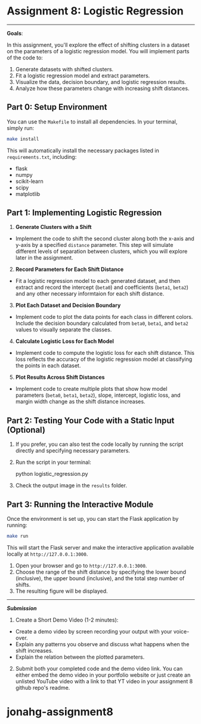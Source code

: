 # Assignment 8: Logistic Regression

---

**Goals**:

In this assignment, you'll explore the effect of shifting clusters in a dataset on the parameters of a logistic regression model. You will implement parts of the code to:
1. Generate datasets with shifted clusters.
2. Fit a logistic regression model and extract parameters.
3. Visualize the data, decision boundary, and logistic regression results.
4. Analyze how these parameters change with increasing shift distances.

## Part 0: Setup Environment

You can use the `Makefile` to install all dependencies. In your terminal, simply run:

```bash
make install
```

This will automatically install the necessary packages listed in `requirements.txt`, including:

- flask
- numpy
- scikit-learn
- scipy
- matplotlib

## Part 1: Implementing Logistic Regression

1. **Generate Clusters with a Shift**  
- Implement the code to shift the second cluster along both the x-axis and y-axis by a specified `distance` parameter. This step will simulate different levels of separation between clusters, which you will explore later in the assignment.

2. **Record Parameters for Each Shift Distance**  
- Fit a logistic regression model to each generated dataset, and then extract and record the intercept (`beta0`) and coefficients (`beta1`, `beta2`) and any other necessary informtaion for each shift distance.

3. **Plot Each Dataset and Decision Boundary**  
- Implement code to plot the data points for each class in different colors. Include the decision boundary calculated from `beta0`, `beta1`, and `beta2` values to visually separate the classes.

4. **Calculate Logistic Loss for Each Model**  
- Implement code to compute the logistic loss for each shift distance. This loss reflects the accuracy of the logistic regression model at classifying the points in each dataset.

5. **Plot Results Across Shift Distances**  
- Implement code to create multiple plots that show how model parameters (`beta0`, `beta1`, `beta2`), slope, intercept, logistic loss, and margin width change as the shift distance increases.    

## Part 2: Testing Your Code with a Static Input (Optional)

1. If you prefer, you can also test the code locally by running the script directly and specifying necessary parameters. 

2. Run the script in your terminal:
   
   python logistic_regression.py

3. Check the output image in the `results` folder.

## Part 3: Running the Interactive Module

Once the environment is set up, you can start the Flask application by running:

```bash
make run
```

This will start the Flask server and make the interactive application available locally at `http://127.0.0.1:3000`.

1. Open your browser and go to `http://127.0.0.1:3000`.
2. Choose the range of the shift distance by specifying the lower bound (inclusive), the upper bound (inclusive), and the total step number of shifts.
3. The resulting figure will be displayed.

---
***Submission***

1. Create a Short Demo Video (1-2 minutes):

- Create a demo video by screen recording your output with your voice-over.
- Explain any patterns you observe and discuss what happens when the shift increases.
- Explain the relation between the plotted parameters.

2. Submit both your completed code and the demo video link.
You can either embed the demo video in your portfolio website or just create an unlisted YouTube video with a link to that YT video in your assignment 8 github repo's readme.

# jonahg-assignment8
